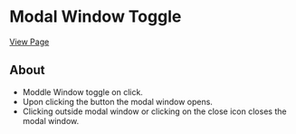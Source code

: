 # Modal Window Toggle

[View Page](https://amrdesai.github.io/modal-window/)

## About 
- Moddle Window toggle on click.
- Upon clicking the button the modal window opens.
- Clicking outside modal window or clicking on the close icon closes the modal window.
